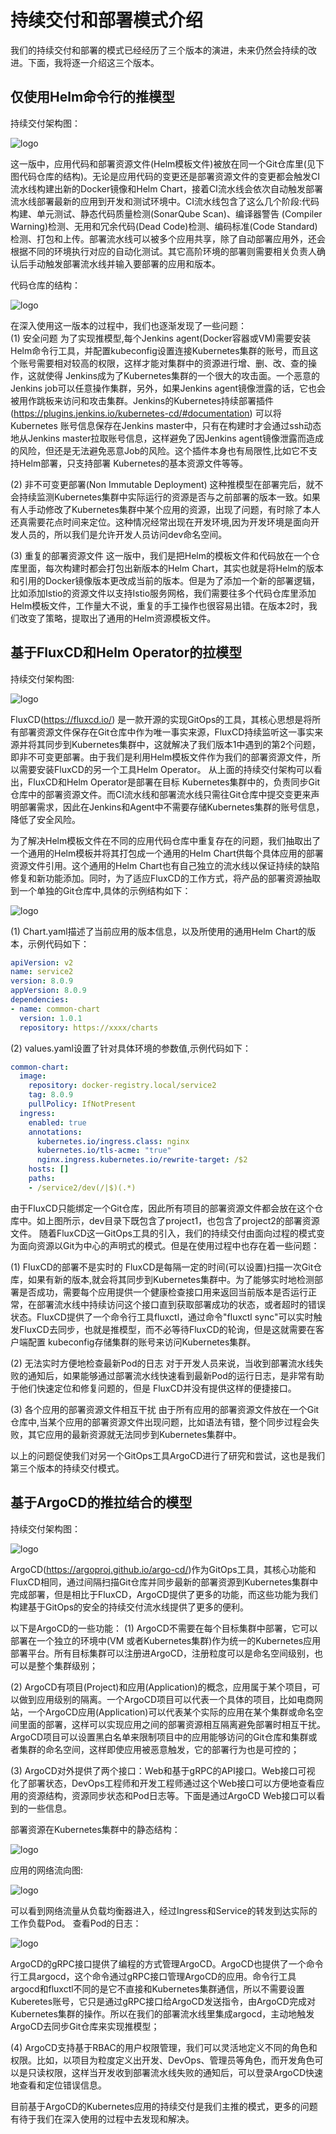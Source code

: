 # 持续交付和部署模式介绍
我们的持续交付和部署的模式已经经历了三个版本的演进，未来仍然会持续的改进。下面，我将逐一介绍这三个版本。 

## 仅使用Helm命令行的推模型 

持续交付架构图：

![logo](/_media/cd_helm.png)

这一版中，应用代码和部署资源文件(Helm模板文件)被放在同一个Git仓库里(见下图代码仓库的结构)。无论是应用代码的变更还是部署资源文件的变更都会触发CI流水线构建出新的Docker镜像和Helm Chart，接着CI流水线会依次自动触发部署流水线部署最新的应用到开发和测试环境中。CI流水线包含了这么几个阶段:代码构建、单元测试、静态代码质量检测(SonarQube Scan)、编译器警告 (Compiler Warning)检测、无用和冗余代码(Dead Code)检测、编码标准(Code Standard)检测、打包和上传。部署流水线可以被多个应用共享，除了自动部署应用外，还会根据不同的环境执行对应的自动化测试。其它高阶环境的部署则需要相关负责人确认后手动触发部署流水线并输入要部署的应用和版本。

代码仓库的结构：

![logo](/_media/cd_helm1.png)

在深入使用这一版本的过程中，我们也逐渐发现了一些问题：  
(1) 安全问题 
为了实现推模型,每个Jenkins agent(Docker容器或VM)需要安装Helm命令行工具，并配置kubeconfig设置连接Kubernetes集群的账号，而且这个账号需要相对较高的权限，这样才能对集群中的资源进行增、删、改、查的操作，这就使得 Jenkins成为了Kubernetes集群的一个很大的攻击面。一个恶意的Jenkins job可以任意操作集群，另外，如果Jenkins agent镜像泄露的话，它也会被用作跳板来访问和攻击集群。Jenkins的Kubernetes持续部署插件(https://plugins.jenkins.io/kubernetes-cd/#documentation) 可以将Kubernetes 账号信息保存在Jenkins master中，只有在构建时才会通过ssh动态地从Jenkins master拉取账号信息，这样避免了因Jenkins agent镜像泄露而造成的风险，但还是无法避免恶意Job的⻛险。这个插件本身也有局限性,比如它不支持Helm部署，只支持部署 Kubernetes的基本资源文件等等。

(2) 非不可变更部署(Non Immutable Deployment) 
这种推模型在部署完后，就不会持续监测Kubernetes集群中实际运行的资源是否与之前部署的版本一致。如果有人手动修改了Kubernetes集群中某个应用的资源，出现了问题，有时除了本人还真需要花点时间来定位。这种情况经常出现在开发环境,因为开发环境是面向开发人员的，所以我们是允许开发人员访问dev命名空间。 

(3) 重复的部署资源文件
这一版中，我们是把Helm的模板文件和代码放在一个仓库里面，每次构建时都会打包出新版本的Helm Chart，其实也就是将Helm的版本和引用的Docker镜像版本更改成当前的版本。但是为了添加一个新的部署逻辑，比如添加Istio的资源文件以支持Istio服务网格，我们需要往多个代码仓库里添加Helm模板文件，工作量大不说，重复的手工操作也很容易出错。在版本2时，我们改变了策略，提取出了通用的Helm资源模板文件。 

## 基于FluxCD和Helm Operator的拉模型

持续交付架构图: 

![logo](/_media/cd_flux.png)

FluxCD(https://fluxcd.io/) 是一款开源的实现GitOps的工具，其核心思想是将所有部署资源文件保存在Git仓库中作为唯一事实来源，FluxCD持续监听这一事实来源并将其同步到Kubernetes集群中，这就解决了我们版本1中遇到的第2个问题，即非不可变更部署。由于我们是利用Helm模板文件作为我们的部署资源文件，所以需要安装FluxCD的另一个工具Helm Operator。 从上面的持续交付架构可以看出，FluxCD和Helm Operator是部署在目标 Kubernetes集群中的，负责同步Git仓库中的部署资源文件。而CI流水线和部署流水线只需往Git仓库中提交变更来声明部署需求，因此在Jenkins和Agent中不需要存储Kubernetes集群的账号信息，降低了安全⻛险。 

为了解决Helm模板文件在不同的应用代码仓库中重复存在的问题，我们抽取出了一个通用的Helm模板并将其打包成一个通用的Helm Chart供每个具体应用的部署资源文件引用。这个通用的Helm Chart也有自己独立的流水线以保证持续的缺陷修复和新功能添加。同时，为了适应FluxCD的工作方式，将产品的部署资源抽取到一个单独的Git仓库中,具体的示例结构如下：

![logo](/_media/cd_flux1.png)

(1) Chart.yaml描述了当前应用的版本信息，以及所使用的通用Helm Chart的版本，示例代码如下：

```yaml
apiVersion: v2 
name: service2 
version: 8.0.9 
appVersion: 8.0.9 
dependencies: 
- name: common-chart 
  version: 1.0.1 
  repository: https://xxxx/charts 
```

(2) values.yaml设置了针对具体环境的参数值,示例代码如下：

```yaml
common-chart: 
  image: 
    repository: docker-registry.local/service2 
    tag: 8.0.9 
    pullPolicy: IfNotPresent 
  ingress: 
    enabled: true 
    annotations: 
      kubernetes.io/ingress.class: nginx 
      kubernetes.io/tls-acme: "true" 
      nginx.ingress.kubernetes.io/rewrite-target: /$2 
    hosts: [] 
    paths: 
    - /service2/dev(/|$)(.*) 
```

由于FluxCD只能绑定一个Git仓库，因此所有项目的部署资源文件都会放在这个仓库中。如上图所示，dev目录下既包含了project1，也包含了project2的部署资源文件。 随着FluxCD这一GitOps工具的引入，我们的持续交付由面向过程的模式变为面向资源以Git为中心的声明式的模式。但是在使用过程中也存在着一些问题：

(1) FluxCD的部署不是实时的 
FluxCD是每隔一定的时间(可以设置)扫描一次Git仓库，如果有新的版本,就会将其同步到Kubernetes集群中。为了能够实时地检测部署是否成功，需要每个应用提供一个健康检查接口用来返回当前版本是否运行正常，在部署流水线中持续访问这个接口直到获取部署成功的状态，或者超时的错误状态。FluxCD提供了一个命令行工具fluxctl，通过命令"fluxctl sync"可以实时触发FluxCD去同步，也就是推模型，而不必等待FluxCD的轮询，但是这就需要在客户端配置 kubeconfig存储集群的账号来访问Kubernetes集群。 

(2) 无法实时方便地检查最新Pod的日志
对于开发人员来说，当收到部署流水线失败的通知后，如果能够通过部署流水线快速看到最新Pod的运行日志，是非常有助于他们快速定位和修复问题的，但是 FluxCD并没有提供这样的便捷接口。 

(3) 各个应用的部署资源文件相互干扰
由于所有应用的部署资源文件放在一个Git仓库中,当某个应用的部署资源文件出现问题，比如语法有错，整个同步过程会失败，其它应用的最新资源就无法同步到Kubernetes集群中。

以上的问题促使我们对另一个GitOps工具ArgoCD进行了研究和尝试，这也是我们第三个版本的持续交付模式。

## 基于ArgoCD的推拉结合的模型 

持续交付架构图：

![logo](/_media/cd_argo.png)

ArgoCD(https://argoproj.github.io/argo-cd/)作为GitOps工具，其核心功能和 FluxCD相同，通过间隔扫描Git仓库并同步最新的部署资源到Kubernetes集群中完成部署，但是相比于FluxCD，ArgoCD提供了更多的功能，而这些功能为我们构建基于GitOps的安全的持续交付流水线提供了更多的便利。

以下是ArgoCD的一些功能：
(1) ArgoCD不需要在每个目标集群中部署，它可以部署在一个独立的环境中(VM 或者Kubernetes集群)作为统一的Kubernetes应用部署平台。所有目标集群可以注册进ArgoCD，注册粒度可以是命名空间级别，也可以是整个集群级别；

(2) ArgoCD有项目(Project)和应用(Application)的概念，应用属于某个项目，可以做到应用级别的隔离。一个ArgoCD项目可以代表一个具体的项目，比如电商网站，一个ArgoCD应用(Application)可以代表某个实际的应用在某个集群或命名空间里面的部署，这样可以实现应用之间的部署资源相互隔离避免部署时相互干扰。ArgoCD项目可以设置黑白名单来限制项目中的应用能够访问的Git仓库和集群或者集群的命名空间，这样即使应用被恶意触发，它的部署行为也是可控的；

(3) ArgoCD对外提供了两个接口：Web和基于gRPC的API接口。Web接口可视 化了部署状态，DevOps工程师和开发工程师通过这个Web接口可以方便地查看应用的资源结构，资源同步状态和Pod日志等。下面是通过ArgoCD Web接口可以看到的一些信息。

部署资源在Kubernetes集群中的静态结构：

![logo](/_media/cd_argo1.png)

应用的网络流向图: 

![logo](/_media/cd_argo2.png)

可以看到网络流量从负载均衡器进入，经过Ingress和Service的转发到达实际的工作负载Pod。 
查看Pod的日志：

![logo](/_media/cd_argo3.png)

ArgoCD的gRPC接口提供了编程的方式管理ArgoCD。ArgoCD也提供了一个命令行工具argocd，这个命令通过gRPC接口管理ArgoCD的应用。命令行工具 argocd和fluxctl不同的是它不直接和Kubernetes集群通信，所以不需要设置 Kuberetes账号，它只是通过gRPC接口给ArgoCD发送指令，由ArgoCD完成对 Kubernetes集群的操作。所以在我们的部署流水线里集成argocd，主动地触发 ArgoCD去同步Git仓库来实现推模型；

(4) ArgoCD支持基于RBAC的用户权限管理，我们可以灵活地定义不同的角色和权限。比如，以项目为粒度定义出开发、DevOps、管理员等角色，而开发角色可以是只读权限，这样当开发收到部署流水线失败的通知后，可以登录ArgoCD快速地查看和定位错误信息。

目前基于ArgoCD的Kubernetes应用的持续交付是我们主推的模式，更多的问题有待于我们在深入使用的过程中去发现和解决。
